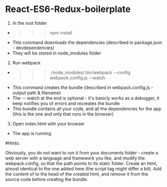# React-ES6-Redux-boilerplate

1. In the root folder
  - >>> npm install
  - This command downloads the dependencies (described in package.json - devdependencies)
  - They will be stored in node_modules folder

2. Run webpack
  - >>> ./node_modules/.bin/webpack --config webpack.config.js --watch
  - This command creates the bundle (described in webpack.config.js - output path & filename)
  - The -- watch at the end is optional - it's basicly works as a debugger, it keep notifies you of errors and recreates the bundle
  - This bundle contains all your code, and all the dependencies for the app (this is the one and only that runs in the browser)

3. Open index.html with your browser
  - The app is running

#Hints:

Obviously, you do not want to run it from your documents folder - create a web server with a language and framework you like, and modify the webpack.config, so that the path points to its static folder. Create an html, almost identical to the one added here (the script tag might differ a bit). Add the content of <ViewDependencies/> to the head of the created html, and remove it from the source code before creating the bundle.
